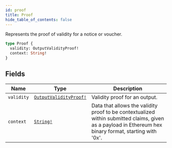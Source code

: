 ```yaml
---
id: proof
title: Proof
hide_table_of_contents: false
---
```


Represents the proof of validity for a notice or voucher.

```graphql
type Proof {
  validity: OutputValidityProof!
  context: String!
}
```


## Fields

| Name | Type | Description |
| ---- |------| ----------- |
| `validity`| [`OutputValidityProof!`](../../objects/output-validity-proof) | Validity proof for an output. |
| `context`| [`String!`](../../scalars/string) | Data that allows the validity proof to be contextualized within submitted claims, given as a payload in Ethereum hex binary format, starting with '0x'. |





